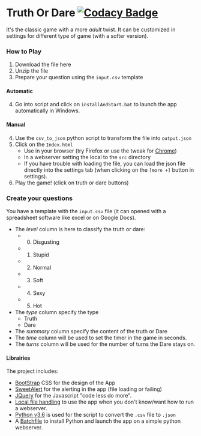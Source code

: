 # Truth Or Dare [![Codacy Badge](https://api.codacy.com/project/badge/Grade/e8ac2cb68fda49cfa96d15604c108ef5)](https://www.codacy.com/app/Sylhare/Truth_Or_Dare?utm_source=github.com&amp;utm_medium=referral&amp;utm_content=Sylhare/Truth_Or_Dare&amp;utm_campaign=Badge_Grade)

It's the classic game with a more *adult* twist. It can be customized in settings for different type of game (with a softer version).

### How to Play

1. Download the file here
2. Unzip the file
3. Prepare your question using the `input.csv` template

#### Automatic

4. Go into script and click on `installAndStart.bat` to launch the app automatically in Windows.

#### Manual

4. Use the `csv_to_json` python script to transform the file into `output.json`
5. Click on the `Index.html` 
	- Use in your browser (try Firefox or use the tweak for [Chrome](https://github.com/Sylhare/Truth_Or_Dare/issues/1#issuecomment-313559405))
	- In a webserver setting the local to the `src` directory
	- If you have trouble with loading the file, you can load the json file directly into the settings tab (when clicking on the `[more +]` button in settings).
6. Play the game! (click on truth or dare buttons)

### Create your questions

You have a template with the `input.csv` file (it can opened with a spreadsheet software like excel or on Google Docs).

- The *level* column is here to classify the truth or dare:
	- 0. Disgusting
	- 1. Stupid
	- 2. Normal
	- 3. Soft
	- 4. Sexy
	- 5. Hot
- The *type* column specify the type
	- Truth
	- Dare
- The *summary* column specify the content of the truth or Dare
- The *time* column will be used to set the timer in the game in seconds.
- The *turns* column will be used for the number of turns the Dare stays on.


#### Librairies

The project includes:
    
- [BootStrap](http://getbootstrap.com/) CSS for the design of the App
- [SweetAlert](http://t4t5.github.io/sweetalert/) for the alerting in the app (file loading or failing)
- [JQuery](https://jquery.com/) for the Javascript "code less do more".
- [Local file handling](https://github.com/Sylhare/Truth_Or_Dare/issues/1#issuecomment-312436151) to use the app when you don't know/want how to run a webserver.
- [Python v3.6](https://www.python.org/ftp/python/3.6.1/python-3.6.1.exe) is used for the script to convert the `.csv` file to `.json`
- A [Batchfile](https://github.com/Sylhare/Truth_Or_Dare/tree/master/script) to install Python and launch the app on a simple python webserver.